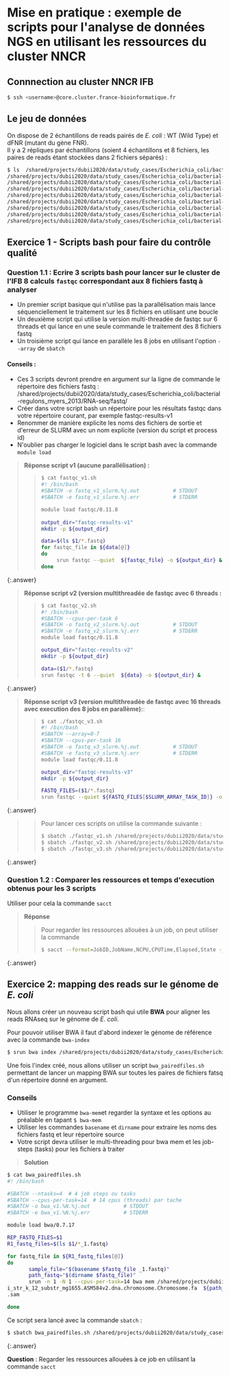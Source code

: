# Mise en pratique : exemple de scripts pour l'analyse de données NGS en utilisant les ressources du cluster NNCR  

## Connnection au cluster NNCR IFB

```bash
$ ssh <username>@core.cluster.france-bioinformatique.fr
```


## Le jeu de données

On dispose de 2 échantillons de reads pairés de *E. coli* : WT (Wild Type) et dFNR (mutant du gène FNR).  
Il y a 2 répliques par échantillons (soient 4 échantillons et 8 fichiers, les paires de reads étant stockées dans 2 fichiers séparés) :

```bash
$ ls  /shared/projects/dubii2020/data/study_cases/Escherichia_coli/bacterial-regulons_myers_2013/RNA-seq/fastq/*.fastq
/shared/projects/dubii2020/data/study_cases/Escherichia_coli/bacterial-regulons_myers_2013/RNA-seq/fastq/dFNR1_1.fastq
/shared/projects/dubii2020/data/study_cases/Escherichia_coli/bacterial-regulons_myers_2013/RNA-seq/fastq/dFNR1_2.fastq
/shared/projects/dubii2020/data/study_cases/Escherichia_coli/bacterial-regulons_myers_2013/RNA-seq/fastq/dFNR2_1.fastq
/shared/projects/dubii2020/data/study_cases/Escherichia_coli/bacterial-regulons_myers_2013/RNA-seq/fastq/dFNR2_2.fastq
/shared/projects/dubii2020/data/study_cases/Escherichia_coli/bacterial-regulons_myers_2013/RNA-seq/fastq/WT1_1.fastq
/shared/projects/dubii2020/data/study_cases/Escherichia_coli/bacterial-regulons_myers_2013/RNA-seq/fastq/WT1_2.fastq
/shared/projects/dubii2020/data/study_cases/Escherichia_coli/bacterial-regulons_myers_2013/RNA-seq/fastq/WT2_1.fastq
/shared/projects/dubii2020/data/study_cases/Escherichia_coli/bacterial-regulons_myers_2013/RNA-seq/fastq/WT2_2.fastq
```

## Exercice 1 - Scripts bash pour faire du contrôle qualité 

### Question 1.1 : Ecrire 3 scripts bash pour lancer sur le cluster de l'IFB 8 calculs `fastqc` correspondant aux 8 fichiers fastq à analyser  
- Un premier script basique qui n'utilise pas la parallélisation mais lance séquenciellement le traitement sur les 8 fichiers en utilisant une boucle
- Un deuxième script qui utilise la version multi-threadée de fastqc sur 6 threads et qui lance en une seule commande le traitement des 8 fichiers fastq
- Un troisième script qui lance en parallèle les 8 jobs en utilisant l'option `--array` de `sbatch`
#### Conseils :  
- Ces 3 scripts devront prendre en argument sur la ligne de commande le répertoire des fichiers fastq : /shared/projects/dubii2020/data/study_cases/Escherichia_coli/bacterial-regulons_myers_2013/RNA-seq/fastq/
- Créer dans votre script bash un répertoire pour les résultats fastqc dans votre répertoire courant, par exemple fastqc-results-v1
- Renommer de manière explicite les noms des fichiers de sortie et d'erreur de SLURM avec un nom explicite (version du script et  process id)
- N'oublier pas charger le logiciel dans le script bash avec la commande `module load`

> **Réponse script v1 (aucune parallélisation) :**
> > ```bash
> > $ cat fastqc_v1.sh  
> > #! /bin/bash
> > #SBATCH -o fastq_v1_slurm.%j.out           # STDOUT
> > #SBATCH -e fastq_v1_slurm.%j.err           # STDERR
> >
> > module load fastqc/0.11.8 
> >  
> > output_dir="fastqc-results-v1"  
> > mkdir -p ${output_dir}
> >
> > data=$(ls $1/*.fastq)    
> > for fastqc_file in ${data[@]}  
> > do 
> >      srun fastqc --quiet  ${fastqc_file} -o ${output_dir} &  
> > done
>>```
{:.answer}

> **Réponse script v2 (version multithreadée de fastqc avec 6 threads :**
> > ```bash
> > $ cat fastqc_v2.sh  
> > #! /bin/bash  
> > #SBATCH --cpus-per-task 6
> > #SBATCH -o fastq_v2_slurm.%j.out           # STDOUT
> > #SBATCH -e fastq_v2_slurm.%j.err           # STDERR
> > module load fastqc/0.11.8
> >
> > output_dir="fastqc-results-v2"
> > mkdir -p ${output_dir}
> >
> > data=($1/*.fastq)  
> > srun fastqc -t 6 --quiet  ${data} -o ${output_dir} &  
> > 
>>```
{:.answer}

> **Réponse script v3 (version multithreadée de fastqc avec 16 threads avec execution des 8 jobs en parallème):**:
> > ```bash 
> > $ cat ./fastqc_v3.sh
> > #! /bin/bash
> > #SBATCH --array=0-7
> > #SBATCH --cpus-per-task 16
> > #SBATCH -o fastq_v3_slurm.%j.out           # STDOUT
> > #SBATCH -e fastq_v3_slurm.%j.err           # STDERR
> > module load fastqc/0.11.8
> >
> > output_dir="fastqc-results-v3"
> > mkdir -p ${output_dir}
> >
> > FASTQ_FILES=($1/*.fastq)  
> > srun fastqc --quiet ${FASTQ_FILES[$SLURM_ARRAY_TASK_ID]} -o ${output_dir} 
> >```
{:.answer}

> > Pour lancer ces scripts on utilise la commande suivante :
> > ```bash  
> > $ sbatch ./fastqc_v1.sh /shared/projects/dubii2020/data/study_cases/Escherichia_coli/bacterial-regulons_myers_2013/RNA-seq/fastq/
> > $ sbatch ./fastqc_v2.sh /shared/projects/dubii2020/data/study_cases/Escherichia_coli/bacterial-regulons_myers_2013/RNA-seq/fastq/
> > $ sbatch ./fastqc_v3.sh /shared/projects/dubii2020/data/study_cases/Escherichia_coli/bacterial-regulons_myers_2013/RNA-seq/fastq/
> > 
> > ```
{:.answer}

### Question 1.2  : Comparer les ressources et temps d'execution obtenus pour les 3 scripts 
Utiliser pour cela la commande `sacct`

> **Réponse**
> > Pour regarder les ressources allouées à un job, on peut utiliser la commande 
> > ```bash 
> > $ sacct --format=JobID,JobName,NCPU,CPUTime,Elapsed,State -j <id-du-job>
> > ```
{:.answer}



## Exercice 2: mapping des reads sur le génome de *E. coli*

Nous allons créer un nouveau script bash qui utile **BWA** pour aligner les reads RNAseq sur le génome de *E. coli*.  

Pour pouvoir utiliser BWA il faut d'abord indexer le génome de référence avec la commande `bwa-index` 

```bash  
$ srun bwa index /shared/projects/dubii2020/data/study_cases/Escherichia_coli/bacterial-regulons_myers_2013/genome/Escherichia_coli_str_k_12_substr_mg1655.ASM584v2.dna.chromosome.Chromosome.fa
```


Une fois l'index créé, nous allons utiliser un script `bwa_pairedfiles.sh` permettant de lancer un mapping BWA sur toutes les paires de fichiers fatsq d'un répertoire donné en argument.
### Conseils
- Utiliser le programme `bwa-mem`et regarder la syntaxe et les options au préalable en tapant `$ bwa-mem`
- Utiliser les commandes `basename` et `dirname` pour extraire les noms des fichiers fastq et leur répertoire source
- Votre script devra utiliser le multi-threading pour bwa mem et les job-steps (tasks) pour les fichiers à traiter


> **Solution**
```bash
$ cat bwa_pairedfiles.sh
#! /bin/bash

#SBATCH --ntasks=4  # 4 job steps ou tasks
#SBATCH --cpus-per-task=14  # 14 cpus (threads) par tache
#SBATCH -o bwa_v1.%N.%j.out           # STDOUT
#SBATCH -e bwa_v1.%N.%j.err           # STDERR

module load bwa/0.7.17

REP_FASTQ_FILES=$1
R1_fastq_files=$(ls $1/*_1.fastq)

for fastq_file in ${R1_fastq_files[@]}
do
       sample_file="$(basename $fastq_file _1.fastq)"
       path_fastq="$(dirname $fastq_file)"
       srun -n 1 -N 1 --cpus-per-task=14 bwa mem /shared/projects/dubii2020/data/study_cases/Escherichia_coli/bacterial-regulons_myers_2013/genome/Escherichia_col
i_str_k_12_substr_mg1655.ASM584v2.dna.chromosome.Chromosome.fa  ${path_fastq}/${sample_file}_1.fastq ${path_fastq}/${sample_file}_2.fastq -t 14 > ./${sample_file}
.sam 

done
```


Ce script sera lancé avec la commande `sbatch` :

```bash  
$ sbatch bwa_pairedfiles.sh /shared/projects/dubii2020/data/study_cases/Escherichia_coli/bacterial-regulons_myers_2013/RNA-seq/fastq
```
{:.answer}

**Question** : Regarder les ressources allouées à ce job en utilisant la commande `sacct`
